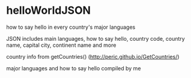 # helloWorldJSON

how to say hello in every country's major languages

JSON includes main languages, how to say hello, country code, country name, capital city, continent name and more

country info from getCountries() (http://peric.github.io/GetCountries/)

major languages and how to say hello compiled by me

